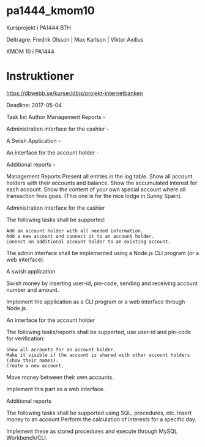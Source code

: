 # pa1444_kmom10
Kursprojekt i PA1444 BTH

Deltragre: Fredrik Olsson | Max Karlson | Viktor Axillus

KMOM 10 i PA1444

# Instruktioner
https://dbwebb.se/kurser/dbjs/projekt-internetbanken

Deadline: 2017-05-04



Task list
Author
Management Reports -

Administration interface for the cashier -

A Swish Application -

An interface for the account holder -

Additional reports -






Management Reports
    Present all entries in the log table.
    Show all account holders with their accounts and balance.
    Show the accumulated interest for each account.
    Show the content of your own special account where all transaction fees goes. (This one is for the nice lodge in Sunny Spain).





Administration interface for the cashier

The following tasks shall be supported:

    Add an account holder with all needed information.
    Add a new account and connect it to an account holder.
    Connect an additional account holder to an existing account.
The admin interface shall be implemented using a Node.js CLI program (or a web interface).



A swish application



Swish money by inserting user-id, pin-code, sending and receiving account number and amount.

Implement the application as a CLI program or a web interface through Node.js.





An interface for the account holder

The following tasks/reports shall be supported, use user-id and pin-code for verification:

    Show all accounts for an account holder.
    Make it visible if the account is shared with other account holders (show their names).
    Create a new account.
Move money between their own accounts.

Implement this part as a web interface.



Additional reports

The following tasks shall be supported using SQL, procedures, etc.
Insert money to an account
Perform the calculation of interests for a specific day.

Implement these as stored procedures and execute through MySQL Workbench/CLI.
